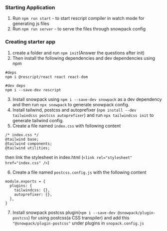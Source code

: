 
### Starting Application

1. Run `npm run start` - to start rescript compiler in watch mode for generating js files
2. Run `npm run server` - to serve the files through snowpack config


### Creating starter app

1. create a folder and run `npm init`(Answer the questions after init)
2. Then install the following dependencies and dev dependencies using npm

```
#deps
npm i @rescript/react react react-dom

#dev deps
npm i --save-dev rescript
```

3. Install snowpack using `npm i --save-dev snowpack` as a dev dependency and then run `npx snowpack` to generate snowpack config.
4. Install tailwind, postcss and autoprefixer (`npm install --dev tailwindcss postcss autoprefixer`) and run `npx tailwindcss init` to generate tailwind config.
5. Create a file named `index.css` with following content

```
/* index.css */
@tailwind base;
@tailwind components;
@tailwind utilities;
```
then link the stylesheet in index.html (`<link rel="stylesheet" href="index.css" />`)

6. Create a file named `postcss.config.js` with the following content

```
module.exports = {
  plugins: {
    tailwindcss: {},
    autoprefixer: {},
  },
}
```
7. Install snowpack postcss plugin(`npm i --save-dev @snowpack/plugin-postcss`) for using postcss(a CSS transpiler) and add this `"@snowpack/plugin-postcss"` under plugins in `snopack.config.js`
